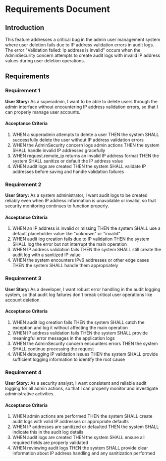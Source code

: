 # Requirements Document

## Introduction

This feature addresses a critical bug in the admin user management system where user deletion fails due to IP address validation errors in audit logs. The error "Validation failed: Ip address is invalid" occurs when the AdminSecurity concern attempts to create audit logs with invalid IP address values during user deletion operations.

## Requirements

### Requirement 1

**User Story:** As a superadmin, I want to be able to delete users through the admin interface without encountering IP address validation errors, so that I can properly manage user accounts.

#### Acceptance Criteria

1. WHEN a superadmin attempts to delete a user THEN the system SHALL successfully delete the user without IP address validation errors
2. WHEN the AdminSecurity concern logs admin actions THEN the system SHALL handle invalid IP addresses gracefully
3. WHEN request.remote_ip returns an invalid IP address format THEN the system SHALL sanitize or default the IP address value
4. WHEN audit logs are created THEN the system SHALL validate IP addresses before saving and handle validation failures

### Requirement 2

**User Story:** As a system administrator, I want audit logs to be created reliably even when IP address information is unavailable or invalid, so that security monitoring continues to function properly.

#### Acceptance Criteria

1. WHEN an IP address is invalid or missing THEN the system SHALL use a default placeholder value like "unknown" or "invalid"
2. WHEN audit log creation fails due to IP validation THEN the system SHALL log the error but not interrupt the main operation
3. WHEN IP address validation fails THEN the system SHALL still create the audit log with a sanitized IP value
4. WHEN the system encounters IPv6 addresses or other edge cases THEN the system SHALL handle them appropriately

### Requirement 3

**User Story:** As a developer, I want robust error handling in the audit logging system, so that audit log failures don't break critical user operations like account deletion.

#### Acceptance Criteria

1. WHEN audit log creation fails THEN the system SHALL catch the exception and log it without affecting the main operation
2. WHEN IP address validation fails THEN the system SHALL provide meaningful error messages in the application logs
3. WHEN the AdminSecurity concern encounters errors THEN the system SHALL continue processing the request
4. WHEN debugging IP validation issues THEN the system SHALL provide sufficient logging information to identify the root cause

### Requirement 4

**User Story:** As a security analyst, I want consistent and reliable audit logging for all admin actions, so that I can properly monitor and investigate administrative activities.

#### Acceptance Criteria

1. WHEN admin actions are performed THEN the system SHALL create audit logs with valid IP addresses or appropriate defaults
2. WHEN IP addresses are sanitized or defaulted THEN the system SHALL indicate this in the audit log details
3. WHEN audit logs are created THEN the system SHALL ensure all required fields are properly validated
4. WHEN reviewing audit logs THEN the system SHALL provide clear information about IP address handling and any sanitization performed